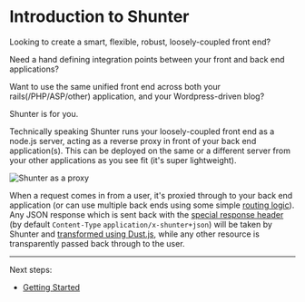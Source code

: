 
Introduction to Shunter
=======================

Looking to create a smart, flexible, robust, loosely-coupled front end?

Need a hand defining integration points between your front and back end applications?

Want to use the same unified front end across both your rails(/PHP/ASP/other) application, and your Wordpress-driven blog?

Shunter is for you.

Technically speaking Shunter runs your loosely-coupled front end as a node.js server, acting as a reverse proxy in front of your back end application(s).  This can be deployed on the same or a different server from your other applications as you see fit (it's super lightweight).

![Shunter as a proxy](diagram.png)

When a request comes in from a user, it's proxied through to your back end application (or can use multiple back ends using some simple [routing logic](usage/routing.md)).  Any JSON response which is sent back with the [special  response header](usage/configuration-reference.md#trigger-parameter) (by default `Content-Type` `application/x-shunter+json`) will be taken by Shunter and [transformed using Dust.js](usage/templates.md), while any other resource is transparently passed back through to the user.

---

Next steps:

- [Getting Started](getting-started.md)
